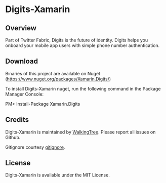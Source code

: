 # Digits-Xamarin

Overview
--------

Part of Twitter Fabric, Digits is the future of identity. Digits helps you onboard your mobile app users with simple phone number authentication.

Download
--------

Binaries of this project are available on Nuget (https://www.nuget.org/packages/Xamarin.Digits/)

To install Digits-Xamarin nuget, run the following command in the Package Manager Console:

PM> Install-Package Xamarin.Digits

Credits
-------

Digits-Xamarin is maintained by [WalkingTree](https://github.com/walkingtree). Please report all issues on Github.

Gitignore courtesy [gitignore](https://github.com/github/gitignore).

License
-------

Digits-Xamarin is available under the MIT License.
